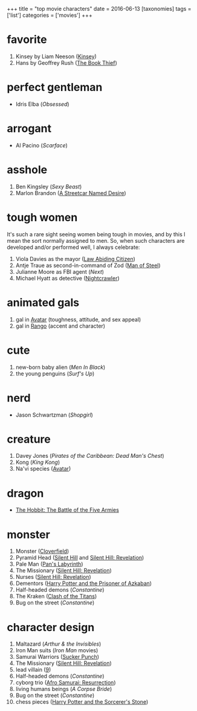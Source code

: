 +++
title = "top movie characters"
date = 2016-06-13
[taxonomies]
tags = ['list']
categories = ['movies']
+++

favorite
========

1. Kinsey by Liam Neeson ([Kinsey])
2. Hans by Geoffrey Rush ([The Book Thief])

perfect gentleman
=================

- Idris Elba (*Obsessed*)

arrogant
========

- Al Pacino (*Scarface*)

asshole
=======

1. Ben Kingsley (*Sexy Beast*)
2. Marlon Brandon ([A Streetcar Named Desire])

tough women
===========

It's such a rare sight seeing women being tough in movies,
and by this I mean the sort normally assigned to men.
So, when such characters are developed and/or performed well,
I always celebrate:

1. Viola Davies as the mayor ([Law Abiding Citizen])
2. Antje Traue as second-in-command of Zod ([Man of Steel])
3. Julianne Moore as FBI agent (*Next*)
4. Michael Hyatt as detective ([Nightcrawler])


animated gals
=============

1. gal in [Avatar] (toughness, attitude, and sex appeal)
2. gal in [Rango] (accent and character)

cute
====

1. new-born baby alien (*Men In Black*)
2. the young penguins (*Surf's Up*)

nerd
====

- Jason Schwartzman (*Shopgirl*)

creature
========

1. Davey Jones (*Pirates of the Caribbean: Dead Man's Chest*)
2. Kong (*King Kong*)
3. Na'vi species ([Avatar])

dragon
======

- [The Hobbit: The Battle of the Five Armies]

monster
=======

1. Monster ([Cloverfield])
2. Pyramid Head ([Silent Hill] and [Silent Hill: Revelation])
3. Pale Man ([Pan's Labyrinth])
4. The Missionary ([Silent Hill: Revelation])
5. Nurses ([Silent Hill: Revelation])
6. Dementors ([Harry Potter and the Prisoner of Azkaban])
7. Half-headed demons (*Constantine*)
8. The Kraken ([Clash of the Titans])
9. Bug on the street (*Constantine*)

character design
================

1. Maltazard (*Arthur & the Invisibles*)
2. Iron Man suits (*Iron Man* movies)
3. Samurai Warriors ([Sucker Punch])
4. The Missionary ([Silent Hill: Revelation])
5. lead villain ([9])
6. Half-headed demons (*Constantine*)
7. cyborg trio ([Afro Samurai: Resurrection])
8. living humans beings (*A Corpse Bride*)
9. Bug on the street (*Constantine*)
10. chess pieces ([Harry Potter and the Sorcerer's Stone])


[Kinsey]: http://tshepang.net/kinsey-2004
[The Book Thief]: http://tshepang.net/the-book-thief-2013
[A Streetcar Named Desire]: http://tshepang.net/a-streetcar-named-desire-1951
[tough women]: http://tshepang.net/tough-women
[Avatar]: http://tshepang.net/avatar-2009
[Rango]: http://tshepang.net/rango-2011
[The Hobbit: The Battle of the Five Armies]: http://tshepang.net/the-hobbit-the-battle-of-the-five-armies
[Cloverfield]: http://tshepang.net/cloverfield-2008
[Silent Hill]: http://tshepang.net/silent-hill-2006
[Silent Hill: Revelation]: http://tshepang.net/silent-hill-revelation-2012
[Pan's Labyrinth]: http://tshepang.net/pans-labyrinth-2006
[Harry Potter and the Prisoner of Azkaban]: http://tshepang.net/harry-potter-and-the-prisoner-of-azkaban-2004
[Clash of the Titans]: http://tshepang.net/clash-of-the-titans-2010
[Sucker Punch]: http://tshepang.net/sucker-punch-2011
[9]: http://tshepang.net/9-2009
[Afro Samurai: Resurrection]: http://tshepang.net/afro-samurai-resurrection-2009
[Harry Potter and the Sorcerer's Stone]: http://tshepang.net/harry-potter-and-the-sorcerers-stone-2001
[Law Abiding Citizen]: http://tshepang.net/law-abiding-citizen-2009
[Man of Steel]: http://tshepang.net/man-of-steel-2013
[Nightcrawler]: http://tshepang.net/nightcrawler
